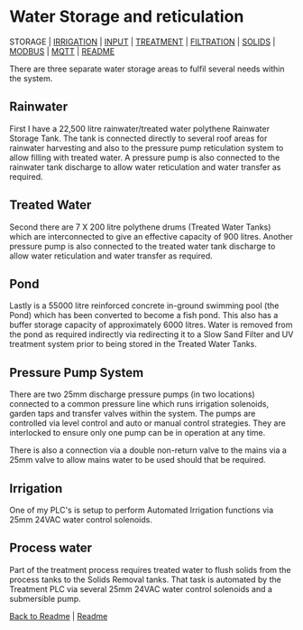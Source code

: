 # Water Storage and reticulation

STORAGE | 
[IRRIGATION](https://github.com/wellsy57/Home-Assistant-Project/blob/master/files/IRRIGATION.md) | [INPUT](https://github.com/wellsy57/Home-Assistant-Project/blob/master/files/INPUT.md) | 
[TREATMENT](https://github.com/wellsy57/Home-Assistant-Project/blob/master/files/TREATMENT.md) | [FILTRATION](https://github.com/wellsy57/Home-Assistant-Project/blob/master/files/.md) | 
[SOLIDS](https://github.com/wellsy57/Home-Assistant-Project/blob/master/files/SOLIDS.md) | 
[MODBUS](https://github.com/wellsy57/Home-Assistant-Project/blob/master/filyes/MODBUS.md) | [MQTT](https://github.com/wellsy57/Home-Assistant-Project/blob/master/files/MQTT.md) | [README](https://github.com/wellsy57/Home-Assistant-Project/blob/master/README.md)

There are three separate water storage areas to fulfil several needs within the system. 

## Rainwater

First I have a 22,500 litre rainwater/treated water polythene Rainwater Storage Tank. The tank is connected directly to several roof areas for rainwater harvesting and also to the pressure pump reticulation system to allow filling with treated water. A pressure pump is also connected to the rainwater tank discharge to allow water reticulation and water transfer as required.

## Treated Water
Second there are 7 X 200 litre polythene drums (Treated Water Tanks) which are interconnected to give an effective capacity of 900 litres. Another pressure pump is also connected to the treated water tank discharge to allow water reticulation and water transfer as required. 

## Pond
Lastly is a 55000 litre reinforced concrete in-ground swimming pool (the Pond) which has been converted to become a fish pond. This also has a buffer storage capacity of approximately 6000 litres. Water is removed from the pond as required indirectly via redirecting it to a Slow Sand Filter and UV treatment system prior to being stored in the Treated Water Tanks.

## Pressure Pump System

There are two 25mm discharge pressure pumps (in two locations) connected to a common pressure line which runs irrigation solenoids, garden taps and transfer valves within the system. The pumps are controlled via level control and auto or manual control strategies. They are interlocked to ensure only one pump can be in operation at any time.

There is also a connection via a double non-return valve to the mains via a 25mm valve to allow mains water to be used should that be required.

## Irrigation

One of my PLC's is setup to perform Automated Irrigation functions via 25mm 24VAC water control solenoids. 

## Process water

Part of the treatment process requires treated water to flush solids from the process tanks to the Solids Removal tanks. That task is automated by the Treatment PLC via several 25mm 24VAC water control solenoids and a submersible pump.

[Back to Readme](https://github.com/wellsy57/Home-Assistant-Project/blob/master/README.md) | [Readme](https://github.com/wellsy57/Home-Assistant-Project/blob/master/README.md)
